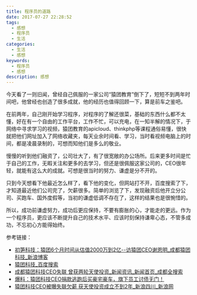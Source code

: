 ```yaml
---
title: 程序员的道路
date: 2017-07-27 22:28:52
tags:
  - 感想
  - 程序员
  - 生活
categories:
  - 生活
  - 感想
keywords:
  - 程序员
  - 感想
description: 感想
---
```

今天看了一则旧闻，曾经自己佩服的一家公司“猿团教育”倒下了，短短不到两年时间吧，他曾经也创造了很多成就，他的经历也值得回顾一下，算是前车之鉴吧。

在前两年，自己刚开始学习程序，对程序的了解还很菜，基础的东西什么都不太懂，好在有一个自由的工作平台，工作不忙，可以充电，在一知半解的情况下，于网络中寻求学习的视频，猿团教育的apicloud、thinkphp等课程通俗易懂，很快就把他们网址加入了网络收藏夹，每天业余时间看、学习，当时看视频电脑上的时间，都是凌晨录制的，可想而知他们是多么的敬业。

慢慢的听到他们融资了，公司壮大了，有了很宽敞的办公场所。后来更多时间是忙于自己的工作，无暇关注和更多的去学习，但还是很佩服这家公司的，CEO很年轻，就能有这么大的成就。可想是很当时的努力、谦虚是分不开的。

只到今天想看下他最近怎么样了，看下他的变化，但网站打不开，百度搜索了下，才知道最近他们公司完了，欠薪很多。简单的浏览了下，发现融资后他开立分公司、买跑车、国外度假等，当初的谦虚低调不存在了，这样的结果也是很惋惜的。

所以，成功前谦虚努力，成功后更应保持，不要有膨胀的心，才能走的更远。作为一个程序员，更应该不断提升自己的技术水平、应该时刻保持谦卑心态，不管多成功，不忘初心方能得始终。

参考链接：

* [初笋科技：猿团6个月时间从估值2000万到2亿--访猿团CEO谢恩明_成都猿团科技_新浪博客](http://blog.sina.com.cn/s/blog_15382e50c0102wr0w.html)
* [猿团科技_百度搜索](https://www.baidu.com/s?wd=%E7%8C%BF%E5%9B%A2%E7%A7%91%E6%8A%80&pn=10&oq=%E7%8C%BF%E5%9B%A2%E7%A7%91%E6%8A%80&ie=utf-8&rsv_idx=1&rsv_pq=d752cf6400038ac2&rsv_t=091fgHcaqU2ZngBry3ZUutBewZQxpAmBrXx3D608t%2BpezGO5u3yu7%2FfUDGk)
* [成都猿团科技CEO失联 曾获两轮天使投资_新闻资讯_新闻首页_成都全搜索](http://news.chengdu.cn/2017/0419/1870213.shtml)
* [爆料：猿团科技CEO捐款逃跑后买豪宅豪车，旗下员工讨债无门！](https://baijiahao.baidu.com/s?id=1565106651647180&wfr=spider&for=pc)
* [猿团科技CEO被曝失联欠薪 获天使投资成立不到2年_新浪四川_新浪网](http://sc.sina.com.cn/news/b/2017-04-20/detail-ifyepsch1785667.shtml)